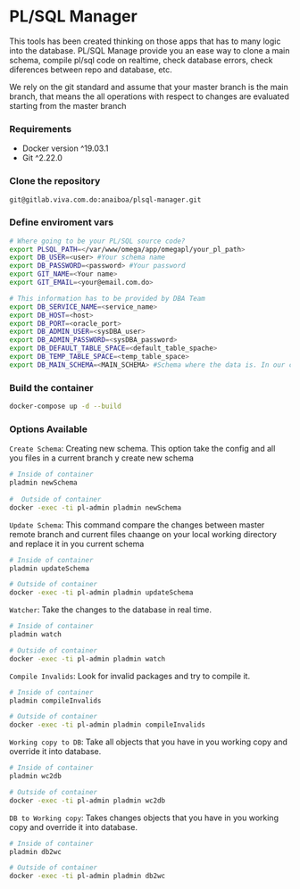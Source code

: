 # PL/SQL Manager
This tools has been created thinking on those apps that has to many logic into the database.
PL/SQL Manage provide you an ease way to clone a main schema, compile pl/sql code on realtime, check database errors, check diferences between repo and database, etc.

We rely on the git standard and assume that your master branch is the main branch, that means the all operations with respect to changes are evaluated starting from the master branch

### Requirements
- Docker version ^19.03.1
- Git ^2.22.0

### Clone the repository
```sh
git@gitlab.viva.com.do:anaiboa/plsql-manager.git
```

### Define enviroment vars
```sh
# Where going to be your PL/SQL source code? 
export PLSQL_PATH=</var/www/omega/app/omegapl/your_pl_path>
export DB_USER=<user> #Your schema name
export DB_PASSWORD=<password> #Your password
export GIT_NAME=<Your name>
export GIT_EMAIL=<your@email.com.do>

# This information has to be provided by DBA Team
export DB_SERVICE_NAME=<service_name>
export DB_HOST=<host>
export DB_PORT=<oracle_port>
export DB_ADMIN_USER=<sysDBA_user>
export DB_ADMIN_PASSWORD=<sysDBA_password>
export DB_DEFAULT_TABLE_SPACE=<default_table_spache>
export DB_TEMP_TABLE_SPACE=<temp_table_space>
export DB_MAIN_SCHEMA=<MAIN_SCHEMA> #Schema where the data is. In our case is OMEGA
```

### Build the container
```sh
docker-compose up -d --build
```

### Options Available

`Create Schema`: Creating new schema. This option take the config and all you files in a current branch y create new schema
```sh
# Inside of container 
pladmin newSchema
    
#  Outside of container
docker -exec -ti pl-admin pladmin newSchema
```


`Update Schema`: This command compare the changes between master remote branch and current files chaange on your local working directory and replace it in you current schema
```sh
# Inside of container 
pladmin updateSchema

# Outside of container
docker -exec -ti pl-admin pladmin updateSchema
```


`Watcher`: Take the changes to the database in real time.
```sh
# Inside of container 
pladmin watch

# Outside of container
docker -exec -ti pl-admin pladmin watch
```


`Compile Invalids`: Look for invalid packages and try to compile it. 
```sh
# Inside of container 
pladmin compileInvalids

# Outside of container
docker -exec -ti pl-admin pladmin compileInvalids
```


`Working copy to DB`: Take all objects that you have in you working copy and override it into database.
```sh
# Inside of container 
pladmin wc2db

# Outside of container
docker -exec -ti pl-admin pladmin wc2db
```

`DB to Working copy`: Takes changes objects that you have in you working copy and override it into database.
```sh
# Inside of container 
pladmin db2wc

# Outside of container
docker -exec -ti pl-admin pladmin db2wc
```
